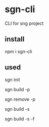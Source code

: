 # sgn-cli
CLI for sng project

## install
  npm i sgn-cli
## used
  sgn init <dir-name>
  
  sgn build -p <page-name>
  
  sgn remove -p <page-name>
  
  sgn build -s <service-name>
  
  sgn build -s <service-name> -f <fun-name>
  
